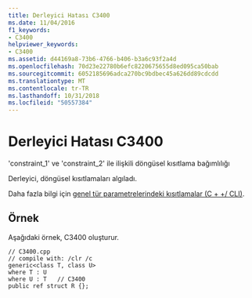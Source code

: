 ```yaml
---
title: Derleyici Hatası C3400
ms.date: 11/04/2016
f1_keywords:
- C3400
helpviewer_keywords:
- C3400
ms.assetid: d44169a8-73b6-4766-b406-b3a6c93f2a4d
ms.openlocfilehash: 70d23e22780b6efc8220675655d8ed095ca50bab
ms.sourcegitcommit: 6052185696adca270bc9bdbec45a626dd89cdcdd
ms.translationtype: MT
ms.contentlocale: tr-TR
ms.lasthandoff: 10/31/2018
ms.locfileid: "50557384"
---
```

# <a name="compiler-error-c3400"></a>Derleyici Hatası C3400

'constraint_1' ve 'constraint_2' ile ilişkili döngüsel kısıtlama bağımlılığı

Derleyici, döngüsel kısıtlamaları algıladı.

Daha fazla bilgi için [genel tür parametrelerindeki kısıtlamalar (C + +/ CLI)](../../windows/constraints-on-generic-type-parameters-cpp-cli.md).

## <a name="example"></a>Örnek

Aşağıdaki örnek, C3400 oluşturur.

```
// C3400.cpp
// compile with: /clr /c
generic<class T, class U>
where T : U
where U : T   // C3400
public ref struct R {};
```